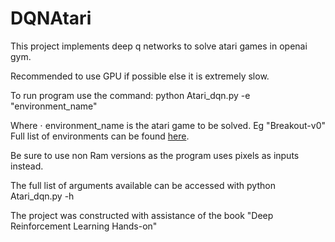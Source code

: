 # DQNAtari

This project implements deep q networks to solve atari games in openai gym.

Recommended to use GPU if possible else it is extremely slow.

To run program use the command: python Atari_dqn.py -e "environment_name"

Where 
  ⋅ environment_name is the atari game to be solved. Eg "Breakout-v0" Full list of environments can be found [here](https://gym.openai.com/envs/#atari). 
  
  Be sure to use non Ram versions as the program uses pixels as inputs instead.
  
The full list of arguments available can be accessed with python Atari_dqn.py -h 
  
The project was constructed with assistance of the book "Deep Reinforcement Learning Hands-on"
